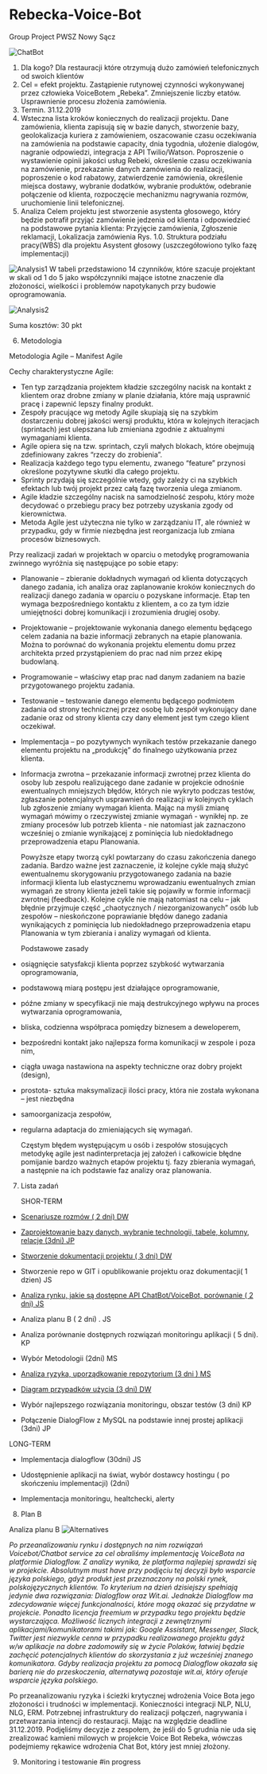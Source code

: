 # Rebecka-Voice-Bot

Group Project
PWSZ Nowy Sącz

![ChatBot](https://miro.medium.com/max/1200/0*Ocrf5g0MBNVSOrG1.png)

1.	Dla kogo? Dla restauracji które otrzymują dużo zamówień telefonicznych od swoich klientów
2.	Cel = efekt projektu. Zastąpienie rutynowej czynności wykonywanej przez człowieka VoiceBotem „Rebeka”. Zmniejszenie liczby etatów. Usprawnienie procesu złożenia zamówienia.
3.	Termin. 31.12.2019
4.	Wsteczna lista kroków koniecznych do realizacji projektu. 
Dane zamówienia, klienta zapisują się w bazie danych, stworzenie bazy, geolokalizacja kuriera z zamówieniem, oszacowanie czasu oczekiwania na zamówienia na podstawie capacity, dnia tygodnia, ułożenie dialogów, nagranie odpowiedzi, integracja z API Twilio/Watson.
Poproszenie o wystawienie opinii jakości usług Rebeki, określenie czasu oczekiwania na zamówienie, przekazanie danych zamówienia do realizacji, poproszenie o kod rabatowy, zatwierdzenie zamówienia, określenie miejsca dostawy, wybranie dodatków, wybranie produktów, odebranie połączenie od klienta, rozpoczęcie mechanizmu nagrywania rozmów, uruchomienie linii telefonicznej.
5.	Analiza
Celem projektu jest stworzenie asystenta głosowego, który będzie potrafił przyjąć zamówienie jedzenia od klienta i odpowiedzieć na podstawowe pytania klienta: 
Przyjęcie zamówienia, Zgłoszenie reklamacji, Lokalizacja zamówienia
Rys. 1.0. Struktura podziału pracy(WBS) dla projektu Asystent głosowy (uszczegółowiono tylko fazę implementacji)

![Analysis1](https://imagizer.imageshack.com/img924/1167/LtpT26.png)
W tabeli przedstawiono 14 czynników, które szacuje projektant w skali od 1 do 5 jako współczynniki mające istotne znaczenie dla złożoności, wielkości i problemów napotykanych przy budowie oprogramowania.

![Analysis2](https://imagizer.imageshack.com/img923/4290/8Z9bdB.png)

Suma kosztów: 30 pkt 


6.  Metodologia

  Metodologia Agile – Manifest Agile
  
  Cechy charakterystyczne Agile:
  
- Ten typ zarządzania projektem kładzie szczególny nacisk na kontakt z klientem oraz drobne zmiany w planie działania, które mają usprawnić pracę i zapewnić lepszy finalny produkt.
- Zespoły pracujące wg metody Agile skupiają się na szybkim dostarczeniu dobrej jakości wersji produktu, która w kolejnych iteracjach (sprintach) jest ulepszana lub zmieniana zgodnie z aktualnymi wymaganiami klienta.
- Agile opiera się na tzw. sprintach, czyli małych blokach, które obejmują zdefiniowany zakres “rzeczy do zrobienia”.
- Realizacja każdego tego typu elementu, zwanego “feature” przynosi określone pozytywne skutki dla całego projektu.
- Sprinty przydają się szczególnie wtedy, gdy zależy ci na szybkich efektach lub twój projekt przez całą fazę tworzenia ulega zmianom.
- Agile kładzie szczególny nacisk na samodzielność zespołu, który może decydować o przebiegu pracy bez potrzeby uzyskania zgody od kierownictwa.
- Metoda Agile jest użyteczna nie tylko w zarządzaniu IT, ale również w przypadku, gdy w firmie niezbędna jest reorganizacja lub zmiana procesów biznesowych.

 Przy realizacji zadań w projektach w oparciu o metodykę programowania zwinnego wyróżnia się następujące po sobie etapy: 
   
- Planowanie – zbieranie dokładnych wymagań od klienta dotyczących danego zadania, ich analiza oraz zaplanowanie kroków koniecznych do realizacji danego zadania w oparciu o pozyskane informacje. Etap ten wymaga bezpośredniego kontaktu z klientem, a co za tym idzie umiejętności dobrej komunikacji i zrozumienia drugiej osoby. 
   
- Projektowanie – projektowanie wykonania danego elementu będącego celem zadania na bazie informacji zebranych na etapie planowania. Można to porównać do wykonania projektu elementu domu przez architekta przed przystąpieniem do prac nad nim przez ekipę budowlaną. 
    
- Programowanie – właściwy etap prac nad danym zadaniem na bazie przygotowanego projektu zadania. 
    
- Testowanie – testowanie danego elementu będącego podmiotem zadania od strony technicznej przez osobę lub zespół wykonujący dane zadanie oraz od strony klienta czy dany element jest tym czego klient oczekiwał.

- Implementacja – po pozytywnych wynikach testów przekazanie danego elementu projektu na „produkcję” do finalnego użytkowania przez klienta. 
    
- Informacja zwrotna – przekazanie informacji zwrotnej przez klienta do osoby lub zespołu realizującego dane zadanie w projekcie odnośnie ewentualnych mniejszych błędów, których nie wykryto podczas testów, zgłaszanie potencjalnych usprawnień do realizacji w kolejnych cyklach lub zgłoszenie zmiany wymagań klienta. Mając na myśli zmianę wymagań mówimy o rzeczywistej zmianie wymagań - wynikłej np. ze zmiany procesów lub potrzeb klienta - nie natomiast jak zaznaczono wcześniej o zmianie wynikającej z pominięcia lub niedokładnego przeprowadzenia etapu Planowania. 

   Powyższe etapy tworzą cykl powtarzany do czasu zakończenia danego zadania. Bardzo ważne jest zaznaczenie, iż kolejne cykle mają służyć ewentualnemu skorygowaniu przygotowanego zadania na bazie informacji klienta lub elastycznemu wprowadzaniu ewentualnych zmian wymagań ze strony klienta jeżeli takie się pojawiły w formie informacji zwrotnej (feedback). Kolejne cykle nie mają natomiast na celu – jak błędnie przyjmuje część „chaotycznych / niezorganizowanych” osób lub zespołów – nieskończone poprawianie błędów danego zadania wynikających z pominięcia lub niedokładnego przeprowadzenia etapu Planowania w tym zbierania i analizy wymagań od klienta.
   
   Podstawowe zasady
    
- osiągnięcie satysfakcji klienta poprzez szybkość wytwarzania oprogramowania,

- podstawową miarą postępu jest działające oprogramowanie,

- późne zmiany w specyfikacji nie mają destrukcyjnego wpływu na proces wytwarzania oprogramowania,

- bliska, codzienna współpraca pomiędzy biznesem a deweloperem,

- bezpośredni kontakt jako najlepsza forma komunikacji w zespole i poza nim,

- ciągła uwaga nastawiona na aspekty techniczne oraz dobry projekt (design),

- prostota- sztuka maksymalizacji ilości pracy, która nie została wykonana – jest niezbędna

- samoorganizacja zespołów,

- regularna adaptacja do zmieniających się wymagań.

   Częstym błędem występującym u osób i zespołów stosujących metodykę agile jest nadinterpretacja jej założeń i całkowicie błędne pomijanie bardzo ważnych etapów projektu tj. fazy zbierania wymagań, a następnie na ich podstawie faz analizy oraz planowania.
   
   

7.	Lista zadań
    
    SHOR-TERM
    
   - [Scenariusze rozmów ( 2 dni) DW](https://github.com/Jarxinho/Rebecka-Voice-Bot/blob/develop/Rebeka%20scenariusz%20voicebot.pdf)
    
   - [Zaprojektowanie bazy danych, wybranie technologii, tabele, kolumny, relacje (3dni) JP](https://github.com/Jarxinho/Rebecka-Voice-Bot/blob/develop/images/voicebot.png)
    
   - [Stworzenie dokumentacji projektu ( 3 dni) DW](https://github.com/Jarxinho/Rebecka-Voice-Bot/blob/develop/Dokumentacja%20techniczna.pdf)
    
   - Stworzenie repo w GIT i opublikowanie projektu oraz dokumentacji( 1 dzien) JS
    
   - [Analiza rynku, jakie są dostępne API ChatBot/VoiceBot, porównanie ( 2 dni) JS](https://github.com/Jarxinho/Rebecka-Voice-Bot/blob/develop/docs/shor_term/Bots_Comparison.xlsx)
    
   - Analiza planu B ( 2 dni) . JS
    
   - Analiza porównanie dostępnych rozwiązań monitoringu aplikacji ( 5 dni). KP
    
   - Wybór Metodologii (2dni) MS
    
   - [Analiza ryzyka, uporządkowanie repozytorium (3 dni ) MS](https://github.com/Jarxinho/Rebecka-Voice-Bot/blob/develop/AnalizaRyzyka.md)
    
   - [Diagram przypadków użycia (3 dni) DW](https://github.com/Jarxinho/Rebecka-Voice-Bot/blob/develop/Diagram%20przypadkow%20uzycia.pdf)
    
   - Wybór najlepszego rozwiązania monitoringu, obszar testów (3 dni) KP
    
   - Połączenie DialogFlow z MySQL na podstawie innej prostej aplikacji (3dni) JP
   
   LONG-TERM
   
   - Implementacja dialogflow (30dni) JS
   
   - Udostępnienie aplikacji na świat, wybór dostawcy hostingu ( po skończeniu implementacji) (2dni)
   
   - Implementacja monitoringu, healtchecki, alerty 
   

8.	Plan B

  Analiza planu B
  ![Alternatives](https://static.adweek.com/adweek.com-prod/wp-content/uploads/2018/04/marketing-alternatives-content-2018.jpg)
  
  *Po przeanalizowaniu rynku i dostępnych na nim rozwiązań Voicebot/Chatbot service za cel obraliśmy implementację VoiceBota na platformie Dialogflow.
Z analizy wynika, że platforma najlepiej sprawdzi się w projekcie. 
Absolutnym must have przy podjęciu tej decyzji było wsparcie języka polskiego, gdyż produkt jest przeznaczony na polski rynek, polskojęzycznych klientów. 
To kryterium na dzień dzisiejszy spełniają jedynie dwa rozwiązania: Dialogflow oraz Wit.ai. Jednakże Dialogflow ma zdecydowanie więcej funkcjonalności, które mogą okazać się przydatne w projekcie. 
Ponadto licencja freemium w przypadku tego projektu będzie wystarczająca. 
Możliwość licznych integracji z zewnętrznymi aplikacjami/komunikatorami takimi jak: Google Assistant, Messenger, Slack, Twitter jest niezwykle cenna w przypadku realizowanego projektu gdyż w/w aplikacje na dobre zadomowiły się w życie Polaków, łatwiej będzie zachęcić potencjalnych klientów do skorzystania z już wcześniej znanego komunikatora.
Gdyby realizacja projektu za pomocą Dialogflow okazała się barierą nie do przeskoczenia, alternatywą pozostaje wit.ai, który oferuje wsparcie języka polskiego.*

Po przeanalizowaniu ryzyka i ścieżki krytycznej wdrożenia Voice Bota jego złożoności i trudności w implementacji.
Konieczności integracji NLP, NLU, NLG, ERM.
Potrzebnej infrastruktury do realizacji połączeń, nagrywania i przetwarzania intencji do restauracji.
Mając na względzie deadline 31.12.2019. 
Podjęliśmy decyzje z zespołem, że jeśli do 5 grudnia nie uda się zrealizować kamieni milowych w projekcie Voice Bot Rebeka, wówczas podejmiemy rękawice wdrożenia Chat Bot, który jest mniej złożony. 


9.	Monitoring i testowanie #in progress

